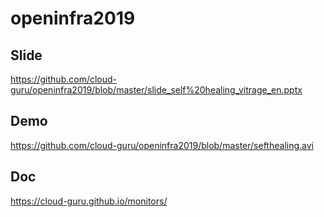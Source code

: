 # openinfra2019

## Slide
https://github.com/cloud-guru/openinfra2019/blob/master/slide_self%20healing_vitrage_en.pptx

## Demo
https://github.com/cloud-guru/openinfra2019/blob/master/sefthealing.avi

## Doc
https://cloud-guru.github.io/monitors/
